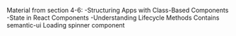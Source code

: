 Material from section 4-6:
-Structuring Apps with Class-Based Components
-State in React Components
-Understanding Lifecycle Methods
Contains semantic-ui Loading spinner component

